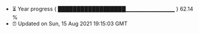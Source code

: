 - ⏳ Year progress { ██████████████████▁▁▁▁▁▁▁▁▁▁▁▁ } 62.14 %
- ⏰ Updated on Sun, 15 Aug 2021 19:15:03 GMT

